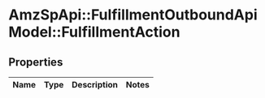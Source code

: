 # AmzSpApi::FulfillmentOutboundApiModel::FulfillmentAction

## Properties
Name | Type | Description | Notes
------------ | ------------- | ------------- | -------------

